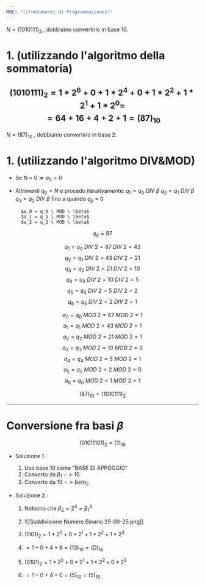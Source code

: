 ```yaml
---
MOC: "[[Fondamenti di Programmazione]]"
---
```

$N = (1010111)_2$ , dobbiamo convertirlo in base 10.

# 1. (utilizzando l'algoritmo della sommatoria)
$$(1010111)_{2} = 1*2^6 + 0 + 1*2^4 + 0 + 1*2^2 + 1*2^1 + 1*2^0 =$$
$$= 64 + 16 + 4 + 2 + 1 = (87)_{10}$$
---

$N = (87)_{10}$ , dobbiamo convertirlo in base 2.

# 1. (utilizzando l'algoritmo DIV&MOD)

- Se N = 0 => $a_0 = 0$
- Altrimenti 
	$q_0 = N$ e procedo iterativamente:
		$q_1 = q_0 \ DIV \ \beta$
		$q_2 = q_1 \ DiV \ \beta$
		$q_3 = q_2 \ DIV \ \beta$
		fino a quando $q_p$ = 0
		
		$a_0 = q_0 \ MOD \ \beta$
		$a_1 = q_1 \ MOD \ \beta$
		$a_2 = q_2 \ MOD \ \beta$

$$q_0 = 87$$

$$q_1 = q_0 \ DIV \ 2 = 87 \ DIV \ 2 = 43$$
$$q_2 = q_1 \ DIV \ 2 = 43 \ DIV \ 2 = 21$$
$$q_3 = q_2 \ DIV \ 2 = 21 \ DIV \ 2 = 10$$
$$q_4 = q_3 \ DIV \ 2 = 10 \ DIV \ 2 = 5$$
$$q_5 = q_4 \ DIV \ 2 = 5 \ DIV \ 2 = 2$$
$$q_6 = q_5 \ DIV \ 2 = 2 \ DIV \ 2 = 1$$


$$a_0 = q_0 \ MOD \ 2 = 87 \ MOD \ 2 = 1$$
$$a_1 = q_1 \ MOD \ 2 = 43 \ MOD \ 2 = 1$$
$$a_2 = q_2\ MOD \ 2 = 21 \ MOD \ 2 = 1$$
$$a_3 = q_3 \ MOD \ 2 = 10 \ MOD \ 2 = 0$$
$$a_4 = q_4 \ MOD \ 2 = 5 \ MOD \ 2 = 1$$
$$a_5 = q_5 \ MOD \ 2 = 2 \ MOD \ 2 = 0$$
$$a_6 = q_6 \ MOD \ 2 = 1 \ MOD \ 2 = 1$$

$$(87)_{10} = (1010111)_2$$

---

# Conversione fra basi $\beta$

$$(01011101)_2 = (?)_{16}$$

- Soluzione 1 :
	1. Uso base 10 come "BASE DI APPOGGIO"
	2. Converto da $\beta_1 \ -> 10$
	3. Converto da $10 \ -> beta_2$

- Soluzione 2 :
	1. Notiamo che $\beta_2 = 2^4 = \beta_1^4$
	2. ![[Suddivisione Numero Binario 25-09-25.png]]
	
	3. $(1101)_2 = 1*2^0 + 0*2^1 + 1*2^2 + 1*2^3$
	4. $= 1 + 0 + 4 + 8 = (13)_{10} = (D)_{16}$
	
	5. $(0101)_2 = 1*2^0 + 0*2^1 + 1*2^2 + 0*2^3$
	6. $= 1 + 0 + 4 + 0 = (5)_{10} = (5)_{16}$